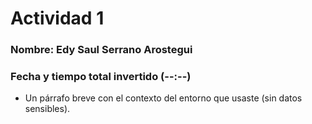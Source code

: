 # Actividad 1
### Nombre: Edy Saul Serrano Arostegui
### Fecha y tiempo total invertido (--:--)
* Un párrafo breve con el contexto del entorno que usaste (sin datos sensibles).

